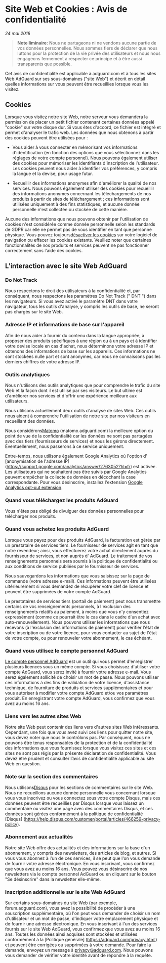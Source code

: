 # Site Web et Cookies : Avis de confidentialité 

*24 mai 2018*
> **Note liminaire:** Nous ne partageons ni ne vendons aucune partie de vos données personnelles. Nous sommes fiers de déclarer que nous luttons pour la protection de la vie privée des utilisateurs et nous nous engageons fermement à respecter ce principe et à être aussi transparents que possible.

Cet avis de confidentialité est applicable à adguard.com et à tous les sites Web AdGuard sur ses sous-domaines ("site Web") et décrit en détail quelles informations sur vous peuvent être recueillies lorsque vous les visitez. 


## Cookies

Lorsque vous visitez notre site Web, notre serveur vous demandera la permission de placer un petit fichier contenant certaines données appelé "cookie" sur votre disque dur. Si vous êtes d'accord, ce fichier est intégré et permet d'analyser le trafic web. Les données que nous obtenons à partir des cookies peuvent être utilisées pour :

* Vous aider à vous connecter en mémorisant vos informations d'identification (en fonction des options que vous sélectionnez dans les réglages de votre compte personnel). Nous pouvons également utiliser des cookies pour mémoriser les identifiants d'inscription de l'utilisateur. Les cookies peuvent nous aider à identifier vos préférences, y compris la langue et la devise, pour usage futur.

* Recueillir des informations anonymes afin d'améliorer la qualité de nos services. Nous pouvons également utiliser des cookies pour recueillir des informations anonymes concernant les téléchargements de nos produits à partir de sites de téléchargement ; ces informations sont utilisées uniquement à des fins statistiques, et aucune donnée personnelle n'est collectée ou stockée de cette manière.

Aucune des informations que nous pouvons obtenir par l'utilisation de cookies n'est considérée comme donnée personnelle selon les standards de GDPR car elle ne permet pas de vous identifier en tant que personne physique. Vous pouvez toujours[désactiver les cookies](http://www.wikihow.com/Disable-Cookies) sur votre logiciel de navigation ou effacer les cookies existants. Veuillez noter que certaines fonctionnalités de nos produits et services peuvent ne pas fonctionner correctement sans l'aide des cookies.


## L'interaction avec le site Web AdGuard

### Do Not Track

Nous respectons le droit des utilisateurs à la confidentialité et, par conséquent, nous respectons les paramètres Do Not Track (" DNT ") dans les navigateurs. Si vous avez activé le paramètre DNT dans votre navigateur, tous les outils d'analyse, y compris les outils de base, ne seront pas chargés sur le site Web.

### Adresse IP et informations de base sur l'appareil

Afin de nous aider à fournir du contenu dans la langue appropriée, à proposer des produits spécifiques à une région ou à un pays et à identifier votre devise locale en cas d'achat, nous déterminons votre adresse IP et obtenons des informations de base sur les appareils. Ces informations ne sont stockées nulle part et sont anonymes, car nous ne connaissons pas les derniers chiffres de votre adresse IP.

### Outils analytiques

Nous n'utilisons des outils analytiques que pour comprendre le trafic du site Web et la façon dont il est utilisé par ses visiteurs. Le but ultime est d'améliorer nos services et d'offrir une expérience meilleure aux utilisateurs. 

Nous utilisons actuellement deux outils d'analyse de sites Web. Ces outils nous aident à comprendre l'utilisation de notre site par nos visiteurs en recueillant des données. 

Nous considérons[Matomo](https://matomo.org) (matomo.adguard.com) la meilleure option du point de vue de la confidentialité car les données ne sont pas partagées avec des tiers (fournisseurs de services) et nous les gérons directement. Éventuellement, nous passerons à ce service uniquement.  

Entre-temps, nous utilisons également Google Analytics où l'option d’ [anonymisation de l'adresse IP] (https://support.google.com/analytics/answer/2763052?hl=fr) est activée. Les utilisateurs qui ne souhaitent pas être suivis par Google Analytics peuvent empêcher la collecte de données en décochant la case correspondante. Pour vous désinscrire, installez l'extension [Google Analytics opt-out extension](https://tools.google.com/dlpage/gaoptout).

### Quand vous téléchargez les produits AdGuard

Vous n'êtes pas obligé de divulguer des données personnelles pour télécharger nos produits.

### Quand vous achetez les produits AdGuard

Lorsque vous payez pour des produits AdGuard, la facturation est gérée par un prestataire de services tiers. Le fournisseur de services agit en tant que notre revendeur; ainsi, vous effectuerez votre achat directement auprès du fournisseur de services, et non auprès d' AdGuard. Le traitement de vos renseignements personnels sera soumis à la politique de confidentialité ou aux conditions de service publiées par le fournisseur de services.

Nous sauvegardons les informations que vous saisissez sur la page de commande (votre adresse e-mail). Ces informations peuvent être utilisées ultérieurement si vous demandez de récupérer votre clef de licence et peuvent être supprimées de votre compte AdGuard. 

Le prestataires de services tiers (portail de paiement) peut nous transmettre certains de vos renseignements personnels, à l'exclusion des renseignements relatifs au paiement, à moins que vous n'y consentiez expressément (comme ce pourrait être le cas dans le cadre d'un achat avec auto-renouvellement). Nous pouvons utiliser les informations que nous recevons (à l'exclusion des informations de paiement) pour vérifier l'état de votre inscription ou de votre licence, pour vous contacter au sujet de l'état de votre compte, ou pour renouveler votre abonnement, le cas échéant.

### Quand vous utilisez le compte personnel AdGuard

[Le compte personnel AdGuard](https://adguard.com/account/login.html) est un outil qui vous permet d'enregistrer plusieurs licences sous un même compte. Si vous choisissez d'utiliser votre compte AdGuard, vous serez invité à fournir votre adresse e-mail. Vous serez également sollicité de choisir un mot de passe. Nous pouvons utiliser ces informations à des fins de validation de votre licence, d'assistance technique, de fourniture de produits et services supplémentaires et pour vous autoriser à modifier votre compte AdGuard et/ou vos paramètres produit. En enregistrant votre compte AdGuard, vous confirmez que vous avez au moins 16 ans.

### Liens vers les autres sites Web 

Notre site Web peut contenir des liens vers d'autres sites Web intéressants. Cependant, une fois que vous avez suivi ces liens pour quitter notre site, vous devez noter que nous le contrôlons pas. Par conséquent, nous ne pouvons être tenus responsables de la protection et de la confidentialité des informations que vous fournissez lorsque vous visitez ces sites et ces sites ne sont pas régis par la présente déclaration de confidentialité. Vous devez être prudent et consulter l’avis de confidentialité applicable au site Web en question.

### Note sur la section des commentaires 

Nous utilisons[Disqus](https://disqus.com/) pour les sections de commentaires sur le site Web. Nous ne recueillons aucune donnée personnelle vous concernant lorsque vous vous inscrivez ou vous connectez sous votre compte Disqus, mais ces données peuvent être recueillies par Disqus lorsque vous laissez un commentaire ou visitez une page avec des commentaires Disqus, et ces données sont gérées conformément à la politique de confidentialité [Disqus] (https://help.disqus.com/customer/portal/articles/466259-privacy-policy).

### Abonnement aux actualités

Notre site Web offre des actualités et des informations sur la base d'un abonnement, y compris des newsletters, des articles de blog, et autres. Si vous vous abonnez à l'un de ces services, il se peut que l'on vous demande de fournir votre adresse électronique. En vous inscrivant, vous confirmez que vous avez au moins 16 ans.
Vous pouvez vous désinscrire de nos newsletters via le compte personnel AdGuard ou en cliquant sur le bouton "Se désinscrire" dans la newsletter elle-même.

### Inscription additionnelle sur le site Web AdGuard

Sur certains sous-domaines du site Web (par exemple, forum.adguard.com), vous avez la possibilité de procéder à une souscription supplémentaire, où l'on peut vous demander de choisir un nom d'utilisateur et un mot de passe, d'indiquer votre emplacement physique et de fournir une adresse électronique. En vous inscrivant à l'un des services fournis sur le site Web AdGuard, vous confirmez que vous avez au moins 16 ans. Toutes les données ainsi acquises sont stockées et utilisées conformément à la [Politique générale] (https://adguard.com/privacy.html) et peuvent être corrigées ou supprimées à votre demande. Pour faire la demande, envoyez un message à privacy@adguard.com. Nous pouvons vous demander de vérifier votre identité avant de répondre à la requête.

